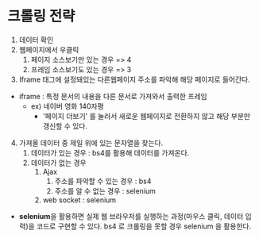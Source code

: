 # 크롤링 전략

1. 데이터 확인
2. 웹페이지에서 우클릭
   1. 페이지 소스보기만 있는 경우 => 4
   2. 프레임 소스보기도 있는 경우 => 3 
3. Iframe 태그에 설정돼있는 다른웹페이지 주소를 파악해 해당 페이지로 들어간다.

- iframe : 특정 문서의 내용을 다른 문서로 가져와서 출력한 프레임
  - ex) 네이버 영화 140자평
    - '페이지 더보기' 를 눌러서 새로운 웹페이지로 전환하지 않고 해당 부분만 갱신할 수 있다.

4. 가져올 데이터 중 제일 위에 있는 문자열을 찾는다.
   1. 데이터가 있는 경우 : bs4를 활용해 데이터를 가져온다.
   2. 데이터가 없는 경우 
      1. Ajax 
         1. 주소를 파악할 수 있는 경우 : bs4
         2. 주소를 알 수 없는 경우 : selenium
      2. web socket : selenium

- **selenium**을 활용하면 실제 웹 브라우저를 실행하는 과정(마우스 클릭, 데이터 입력)을 코드로 구현할 수 있다. bs4 로 크롤링을 못할 경우 selenium 을 활용한다.